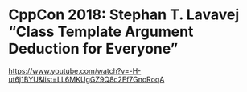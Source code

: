 # CppCon 2018: Stephan T. Lavavej “Class Template Argument Deduction for Everyone”
https://www.youtube.com/watch?v=-H-ut6j1BYU&list=LL6MKUgGZ9Q8c2Ff7GnoRoqA

